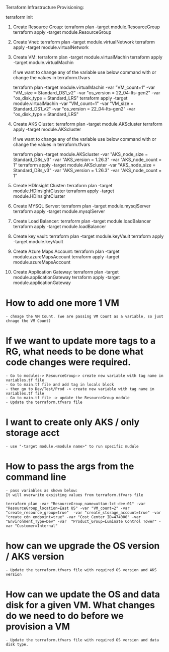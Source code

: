 Terraform Infrastructure Provisioning:

terraform init

1. Create Resource Group:
	terraform plan -target module.ResourceGroup
	terraform apply -target module.ResourceGroup

2. Create Vnet:
	terraform plan -target module.virtualNetwork
	terraform apply -target module.virtualNetwork

3. Create VM:
	terraform plan -target module.virtualMachin
	terraform apply -target module.virtualMachin
	
	if we want to change any of the variable use below command with or change the values in terraform.tfvars

	terraform plan -target module.virtualMachin -var "VM_count=1" -var "VM_size = Standard_DS1_v2" -var "os_version = 22_04-lts-gen2" -var "os_disk_type = Standard_LRS"
	terraform apply -target module.virtualMachin -var "VM_count=1" -var "VM_size = Standard_DS1_v2" -var "os_version = 22_04-lts-gen2" -var "os_disk_type = Standard_LRS"
	
4. Create AKS Cluster:
	terraform plan -target module.AKScluster
	terraform apply -target module.AKScluster
	
	if we want to change any of the variable use below command with or change the values in terraform.tfvars
	
	terraform plan -target module.AKScluster -var "AKS_node_size = Standard_D8s_v3" -var "AKS_version = 1.26.3" -var "AKS_node_count = 1"
	terraform apply -target module.AKScluster -var "AKS_node_size = Standard_D8s_v3" -var "AKS_version = 1.26.3" -var "AKS_node_count = 1"

5. Create HDInsight Cluster:
	terraform plan -target module.HDInsightCluster
	terraform apply -target module.HDInsightCluster

6. Create MYSQL Server:
	terraform plan -target module.mysqlServer
	terraform apply -target module.mysqlServer

7. Create Load Balancer:
	terraform plan -target module.loadBalancer
	terraform apply -target module.loadBalancer

8. Create key vault:
	terraform plan -target module.keyVault
	terraform apply -target module.keyVault
	
9. Create Azure Maps Account:
	terraform plan -target module.azureMapsAccount
	terraform apply -target module.azureMapsAccount
	
10. Create Application Gateway:
	terraform plan -target module.applicationGateway
	terraform apply -target module.applicationGateway

# How to add one more 1 VM
	- chnage the VM Count. (we are passing VM Count as a variable, so just chnage the VM Count)
	
# If we want to update more tags to a RG, what needs to be done what code changes were required.
    - Go to modules-> ResourceGroup-> create new variable with tag name in variables.tf file
	- Go to main.tf file and add tag in locals block
	- then go to Dev/Test/Prod -> create new variable with tag name in variables.tf file
	- Go to main.tf file -> update the ResourceGroup module
	- Update the terraform.tfvars file
 
# I want to create only AKS / only storage acct
	- use "-target module.<module name>" to run specific mudule 

# How to pass the args from the command line
	- pass variables as shown below:
	It will overwrite exsisting values from terraform.tfvars file
	
	terraform plan -var "ResourceGroup_name=uttam-lct-dev-01" -var "ResourceGroup_location=East US" -var "VM_count=2" -var "create_resource_group=true"  -var "create_storage_account=true" -var "create_cdn_endpoint=true" -var "Cost_Center_ID=474000" -var "Environment_Type=Dev" -var  "Product_Group=Luminate Control Tower" -var "Customer=Internal"
	
	
# how can we upgrade the OS version / AKS version
    - Update the terraform.tfvars file with required OS version and AKS version
	
	
# How can we update the OS and data disk for a given VM. What changes do we need to do before we provision a VM
    - Update the terraform.tfvars file with required OS version and data disk type.